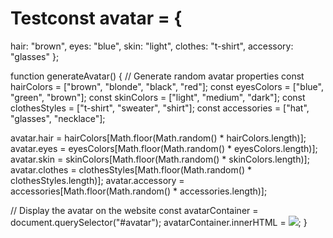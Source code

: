 # Testconst avatar = {
  hair: "brown",
  eyes: "blue",
  skin: "light",
  clothes: "t-shirt",
  accessory: "glasses"
};

function generateAvatar() {
  // Generate random avatar properties
  const hairColors = ["brown", "blonde", "black", "red"];
  const eyesColors = ["blue", "green", "brown"];
  const skinColors = ["light", "medium", "dark"];
  const clothesStyles = ["t-shirt", "sweater", "shirt"];
  const accessories = ["hat", "glasses", "necklace"];

  avatar.hair = hairColors[Math.floor(Math.random() * hairColors.length)];
  avatar.eyes = eyesColors[Math.floor(Math.random() * eyesColors.length)];
  avatar.skin = skinColors[Math.floor(Math.random() * skinColors.length)];
  avatar.clothes = clothesStyles[Math.floor(Math.random() * clothesStyles.length)];
  avatar.accessory = accessories[Math.floor(Math.random() * accessories.length)];

  // Display the avatar on the website
  const avatarContainer = document.querySelector("#avatar");
  avatarContainer.innerHTML = <img src="avatars/${avatar.hair}_${avatar.eyes}_${avatar.skin}_${avatar.clothes}_${avatar.accessory}.svg">;
}

